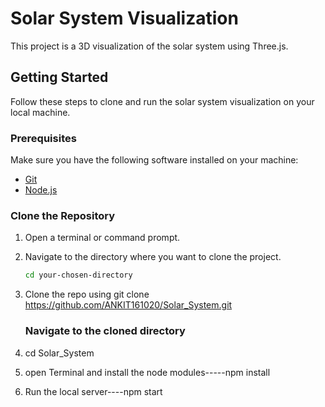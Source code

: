 # Solar System Visualization

This project is a 3D visualization of the solar system using Three.js.

## Getting Started

Follow these steps to clone and run the solar system visualization on your local machine.

### Prerequisites

Make sure you have the following software installed on your machine:

- [Git](https://git-scm.com/downloads)
- [Node.js](https://nodejs.org/)

### Clone the Repository

1. Open a terminal or command prompt.

2. Navigate to the directory where you want to clone the project.

   ```bash
   cd your-chosen-directory
3. Clone the repo using
   git clone https://github.com/ANKIT161020/Solar_System.git

   ### Navigate to the cloned directory
1. cd Solar_System

2. open Terminal and install the node modules-----npm install

3. Run the local server----npm start 


